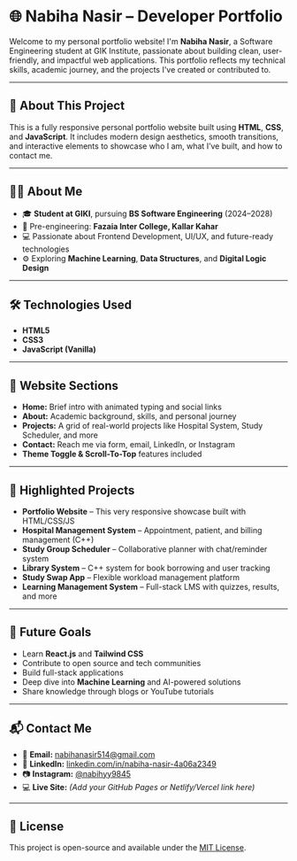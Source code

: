 
# 🌐 Nabiha Nasir – Developer Portfolio

Welcome to my personal portfolio website! I'm **Nabiha Nasir**, a Software Engineering student at GIK Institute, passionate about building clean, user-friendly, and impactful web applications. This portfolio reflects my technical skills, academic journey, and the projects I've created or contributed to.

---

## 📌 About This Project

This is a fully responsive personal portfolio website built using **HTML**, **CSS**, and **JavaScript**. It includes modern design aesthetics, smooth transitions, and interactive elements to showcase who I am, what I’ve built, and how to contact me.

---

## 💁‍♀️ About Me

- 🎓 **Student at GIKI**, pursuing **BS Software Engineering** (2024–2028)
- 🏫 Pre-engineering: **Fazaia Inter College, Kallar Kahar**
- 💻 Passionate about Frontend Development, UI/UX, and future-ready technologies
- ⚙️ Exploring **Machine Learning**, **Data Structures**, and **Digital Logic Design**

---

## 🛠️ Technologies Used

- **HTML5**
- **CSS3**
- **JavaScript (Vanilla)**


---

## 🎨 Website Sections

- **Home:** Brief intro with animated typing and social links  
- **About:** Academic background, skills, and personal journey  
- **Projects:** A grid of real-world projects like Hospital System, Study Scheduler, and more  
- **Contact:** Reach me via form, email, LinkedIn, or Instagram  
- **Theme Toggle & Scroll-To-Top** features included

---

## 💼 Highlighted Projects

- **Portfolio Website** – This very responsive showcase built with HTML/CSS/JS  
- **Hospital Management System** – Appointment, patient, and billing management (C++)  
- **Study Group Scheduler** – Collaborative planner with chat/reminder system  
- **Library System** – C++ system for book borrowing and user tracking  
- **Study Swap App** – Flexible workload management platform  
- **Learning Management System** – Full-stack LMS with quizzes, results, and more



---

## 🎯 Future Goals

- Learn **React.js** and **Tailwind CSS**
- Contribute to open source and tech communities  
- Build full-stack applications  
- Deep dive into **Machine Learning** and AI-powered solutions  
- Share knowledge through blogs or YouTube tutorials  

---

## 📬 Contact Me

- 📧 **Email:** [nabihanasir514@gmail.com](mailto:nabihanasir8375@gmail.com)  
- 💼 **LinkedIn:** [linkedin.com/in/nabiha-nasir-4a06a2349](https://linkedin.com/in/nabiha-nasir-4a06a2349)  
- 📷 **Instagram:** [@nabihyy9845](https://www.instagram.com/nabihyy9845)  
- 💻 **Live Site:** *(Add your GitHub Pages or Netlify/Vercel link here)*  

---

## 📝 License

This project is open-source and available under the [MIT License](LICENSE).

